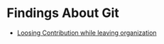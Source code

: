 # Findings About Git
- [Loosing Contribution while leaving organization](https://vikrantbhat.hashnode.dev/dont-lose-your-github-contributions-when-you-leave-an-organization?fbclid=IwAR025uIv2xB1aXbKmM0IkP_ViYENDy89tbaZFt4TWjYlEzZMbUMVcOde7Ok)